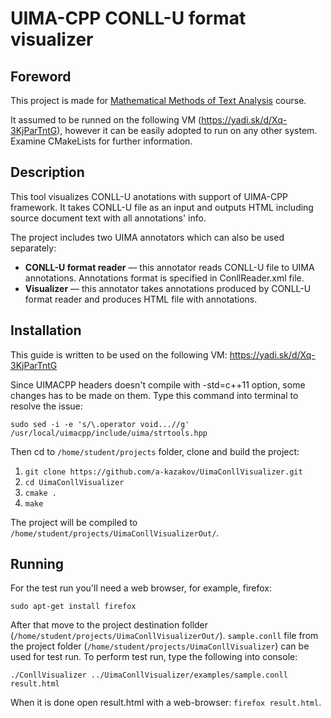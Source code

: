 # UIMA-CPP CONLL-U format visualizer

## Foreword

This project is made for [Mathematical Methods of Text Analysis](https://github.com/mathtexts/) course.

It assumed to be runned on the following VM (https://yadi.sk/d/Xq-3KjParTntG), however it can be easily adopted to run on any other system. Examine CMakeLists for further information.

## Description

This tool visualizes CONLL-U anotations with support of UIMA-CPP framework. 
It takes CONLL-U file as an input and outputs HTML including source document text with all annotations' info.

The project includes two UIMA annotators which can also be used separately:
* **CONLL-U format reader** — this annotator reads CONLL-U file to UIMA annotations. Annotations format is specified in ConllReader.xml file.
* **Visualizer** — this annotator takes annotations produced by CONLL-U format reader and produces HTML file with annotations.

## Installation

This guide is written to be used on the following VM: https://yadi.sk/d/Xq-3KjParTntG

Since UIMACPP headers doesn't compile with -std=c++11 option, some changes has to be made on them. Type this command into terminal to resolve the issue:

`sudo sed -i -e 's/\.operator void...//g' /usr/local/uimacpp/include/uima/strtools.hpp`

Then cd to `/home/student/projects` folder, clone and build the project:

1. `git clone https://github.com/a-kazakov/UimaConllVisualizer.git`
2. `cd UimaConllVisualizer`
3. `cmake .`
4. `make`

The project will be compiled to `/home/student/projects/UimaConllVisualizerOut/`.

## Running

For the test run you'll need a web browser, for example, firefox:

`sudo apt-get install firefox`

After that move to the project destination follder (`/home/student/projects/UimaConllVisualizerOut/`).
`sample.conll` file from the project folder (`/home/student/projects/UimaConllVisualizer`) can be used for test run. To perform test run, type the following into console:

`./ConllVisualizer ../UimaConllVisualizer/examples/sample.conll result.html`

When it is done open result.html with a web-browser: `firefox result.html`.
